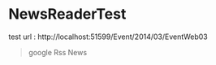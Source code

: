 NewsReaderTest
==============

test url : http://localhost:51599/Event/2014/03/EventWeb03

> google Rss News
> 